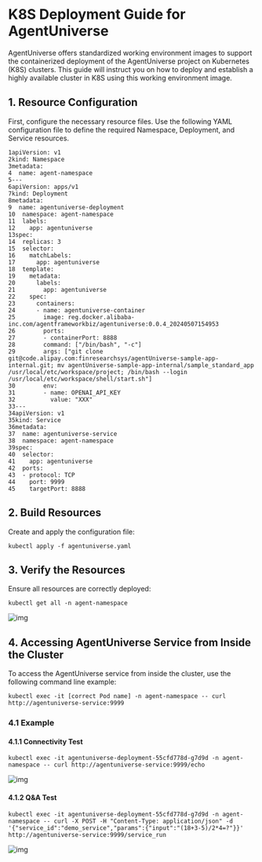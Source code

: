# K8S Deployment Guide for AgentUniverse

AgentUniverse offers standardized working environment images to support the containerized deployment of the AgentUniverse project on Kubernetes (K8S) clusters. This guide will instruct you on how to deploy and establish a highly available cluster in K8S using this working environment image.

## 1. Resource Configuration

First, configure the necessary resource files. Use the following YAML configuration file to define the required Namespace, Deployment, and Service resources.

```
1apiVersion: v1
2kind: Namespace
3metadata:
4  name: agent-namespace
5---
6apiVersion: apps/v1
7kind: Deployment
8metadata:
9  name: agentuniverse-deployment
10  namespace: agent-namespace
11  labels:
12    app: agentuniverse
13spec:
14  replicas: 3
15  selector:
16    matchLabels:
17      app: agentuniverse
18  template:
19    metadata:
20      labels:
21        app: agentuniverse
22    spec:
23      containers:
24      - name: agentuniverse-container
25        image: reg.docker.alibaba-inc.com/agentframeworkbiz/agentuniverse:0.0.4_20240507154953
26        ports:
27        - containerPort: 8888
28        command: ["/bin/bash", "-c"]
29        args: ["git clone git@code.alipay.com:finresearchsys/agentUniverse-sample-app-internal.git; mv agentUniverse-sample-app-internal/sample_standard_app /usr/local/etc/workspace/project; /bin/bash --login /usr/local/etc/workspace/shell/start.sh"]
30        env:
31        - name: OPENAI_API_KEY
32          value: "XXX"
33---
34apiVersion: v1
35kind: Service
36metadata:
37  name: agentuniverse-service
38  namespace: agent-namespace
39spec:
40  selector:
41    app: agentuniverse
42  ports:
43  - protocol: TCP
44    port: 9999
45    targetPort: 8888
```

## 2. Build Resources

Create and apply the configuration file:

```
kubectl apply -f agentuniverse.yaml
```

## 3. Verify the Resources

Ensure all resources are correctly deployed:

```
kubectl get all -n agent-namespace
```

![img](https://intranetproxy.alipay.com/skylark/lark/0/2024/png/11756835/1715074945141-c27ec861-3977-4a66-b418-be678da692fe.png)

## 4. Accessing AgentUniverse Service from Inside the Cluster

To access the AgentUniverse service from inside the cluster, use the following command line example:

```
kubectl exec -it [correct Pod name] -n agent-namespace -- curl http://agentuniverse-service:9999
```

### 4.1 Example

#### 4.1.1 Connectivity Test

```
kubectl exec -it agentuniverse-deployment-55cfd778d-g7d9d -n agent-namespace -- curl http://agentuniverse-service:9999/echo
```

![img](https://intranetproxy.alipay.com/skylark/lark/0/2024/png/11756835/1715075060982-58821843-c944-48b9-bfbc-0e7548eb0fc1.png)

#### 4.1.2 Q&A Test

```
kubectl exec -it agentuniverse-deployment-55cfd778d-g7d9d -n agent-namespace -- curl -X POST -H "Content-Type: application/json" -d '{"service_id":"demo_service","params":{"input":"(18+3-5)/2*4=?"}}' http://agentuniverse-service:9999/service_run
```

![img](https://intranetproxy.alipay.com/skylark/lark/0/2024/png/11756835/1715075202571-b76a62fa-46cf-4212-94e1-ffb7ae7aa942.png)
